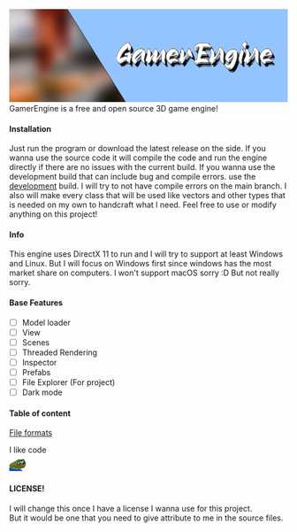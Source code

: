 <img src="/README/images/Banner.png">
GamerEngine is a free and open source 3D game engine!


#### Installation
Just run the program or download the latest release on the side.
If you wanna use the source code it will compile the code and run the engine directly if there are no issues with the current build.
If you wanna use the development build that can include bug and compile errors. 
use the <a href="https://github.com/Maikatura/GamerEngine/tree/Development">development</a> build.
I will try to not have compile errors on the main branch. 
I also will make every class that will be used like vectors and other types that is needed on my own to handcraft what I need.
Feel free to use or modify anything on this project!


#### Info
This engine uses DirectX 11 to run and I will try to support at least Windows and Linux. 
But I will focus on Windows first since windows has the most market share on computers.
I won't support macOS sorry :D But not really sorry.

#### Base Features
- [ ] Model loader
- [ ] View
- [ ] Scenes
- [ ] Threaded Rendering
- [ ] Inspector
- [ ] Prefabs
- [ ] File Explorer (For project)
- [ ] Dark mode

#### Table of content
<a href="/README/FORMATS.md">File formats</a>

I like code<br>
<img src="/README/images/sadge.png" height="30px">


#### LICENSE! <br>
I will change this once I have a license I wanna use for this project.<br>
But it would be one that you need to give attribute to me in the source files.